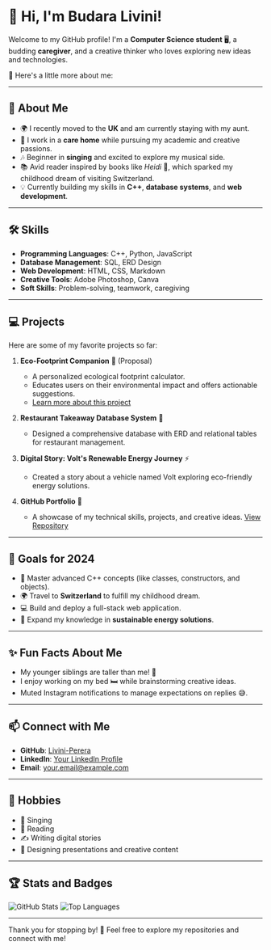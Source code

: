 # 👋 Hi, I'm Budara Livini! 

Welcome to my GitHub profile! I'm a **Computer Science student** 🖥️, a budding **caregiver**, and a creative thinker who loves exploring new ideas and technologies. 

🌟 Here's a little more about me:

---

## 🌈 About Me
- 🌍 I recently moved to the **UK** and am currently staying with my aunt.
- 💼 I work in a **care home** while pursuing my academic and creative passions.
- 🎶 Beginner in **singing** and excited to explore my musical side.
- 📚 Avid reader inspired by books like *Heidi* 🌄, which sparked my childhood dream of visiting Switzerland.
- 💡 Currently building my skills in **C++**, **database systems**, and **web development**.

---

## 🛠️ Skills
- **Programming Languages**: C++, Python, JavaScript
- **Database Management**: SQL, ERD Design
- **Web Development**: HTML, CSS, Markdown
- **Creative Tools**: Adobe Photoshop, Canva
- **Soft Skills**: Problem-solving, teamwork, caregiving

---

## 💻 Projects
Here are some of my favorite projects so far:

1. **Eco-Footprint Companion** 🌱 (Proposal)
   - A personalized ecological footprint calculator.
   - Educates users on their environmental impact and offers actionable suggestions.
   - [Learn more about this project](#)

2. **Restaurant Takeaway Database System** 🍔
   - Designed a comprehensive database with ERD and relational tables for restaurant management.

3. **Digital Story: Volt's Renewable Energy Journey** ⚡
   - Created a story about a vehicle named Volt exploring eco-friendly energy solutions.

4. **GitHub Portfolio** 🚀
   - A showcase of my technical skills, projects, and creative ideas. [View Repository](#)

---

## 🎯 Goals for 2024
- 🌟 Master advanced C++ concepts (like classes, constructors, and objects).
- 🌍 Travel to **Switzerland** to fulfill my childhood dream.
- 💻 Build and deploy a full-stack web application.
- 📜 Expand my knowledge in **sustainable energy solutions**.

---

## ✨ Fun Facts About Me
- My younger siblings are taller than me! 🙈
- I enjoy working on my bed 🛏️ while brainstorming creative ideas.
- Muted Instagram notifications to manage expectations on replies 😅.

---

## 📫 Connect with Me
- **GitHub**: [Livini-Perera](https://github.com/Livini-Perera)
- **LinkedIn**: [Your LinkedIn Profile](#)
- **Email**: [your.email@example.com](mailto:your.email@example.com)

---

## 🎨 Hobbies
- 🎤 Singing
- 📖 Reading
- ✍️ Writing digital stories
- 🎨 Designing presentations and creative content

---

## 🏆 Stats and Badges
![GitHub Stats](https://github-readme-stats.vercel.app/api?username=Livini-Perera&show_icons=true&theme=radical)
![Top Languages](https://github-readme-stats.vercel.app/api/top-langs/?username=Livini-Perera&layout=compact&theme=radical)

---

Thank you for stopping by! 💜 Feel free to explore my repositories and connect with me!
